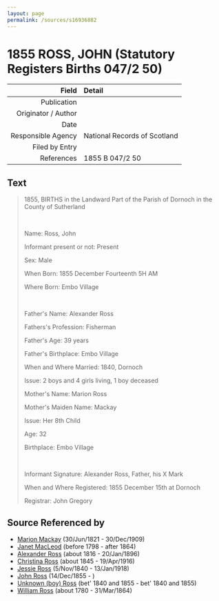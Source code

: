 ```yaml
---
layout: page
permalink: /sources/s16936882
---
```


# 1855 ROSS, JOHN (Statutory Registers Births 047/2 50)

Field | Detail
---:|:---
Publication | 
Originator / Author | 
Date | 
Responsible Agency | National Records of Scotland
Filed by Entry | 
References | 1855 B 047/2 50

## Text

> 1855, BIRTHS in the Landward Part of the Parish of Dornoch in the County of Sutherland
>
> <br/>
>
> Name: Ross, John
>
> Informant present or not: Present
>
> Sex: Male
>
> When Born: 1855 December Fourteenth 5H AM
>
> Where Born: Embo Village
>
> <br/>
>
> Father's Name: Alexander Ross
>
> Fathers's Profession: Fisherman
>
> Father's Age: 39 years
>
> Father's Birthplace: Embo Village
>
> When and Where Married: 1840, Dornoch
>
> Issue: 2 boys and 4 girls living, 1 boy deceased
>
> Mother's Name: Marion Ross
>
> Mother's Maiden Name: Mackay
>
> Issue: Her 8th Child
>
> Age: 32
>
> Birthplace: Embo Village
>
> <br/>
>
> Informant Signature: Alexander Ross, Father, his X Mark
>
> When and Where Registered: 1855 December 15th at Dornoch
>
> Registrar: John Gregory
>

## Source Referenced by

* [Marion Mackay](../people/@78930004@-marion-mackay-b1821-6-30-d1909-12-30.md) (30/Jun/1821 - 30/Dec/1909)
* [Janet MacLeod](../people/@14483646@-janet-macleod-b1798-d1864.md) (before 1798 - after 1864)
* [Alexander Ross](../people/@81387900@-alexander-ross-b1816-d1896-1-20.md) (about 1816 - 20/Jan/1896)
* [Christina Ross](../people/@81183416@-christina-ross-b1845-d1916-4-19.md) (about 1845 - 19/Apr/1916)
* [Jessie Ross](../people/@60546968@-jessie-ross-b1840-11-5-d1918-1-13.md) (5/Nov/1840 - 13/Jan/1918)
* [John Ross](../people/@36837210@-john-ross-b1855-12-14-d.md) (14/Dec/1855 - )
* [Unknown (boy) Ross](../people/@68717952@-unknown-boy-ross-b1840~1855-d1840~1855.md) (bet' 1840 and 1855 - bet' 1840 and 1855)
* [William Ross](../people/@39617772@-william-ross-b1780-d1864-3-31.md) (about 1780 - 31/Mar/1864)

